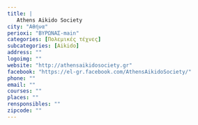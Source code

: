 ```yaml
---
title: |
   Athens Aikido Society
city: "Αθήνα"
perioxi: "ΒΥΡΩΝΑΣ-main"
categories: [Πολεμικές τέχνες]
subcategories: [Aikido]
address: ""
logoimg: ""
website: "http://athensaikidosociety.gr"
facebook: "https://el-gr.facebook.com/AthensAikidoSociety/"
phone: ""
email: ""
courses: ""
places: ""
rensponsibles: ""
zipcode: ""
---
```




